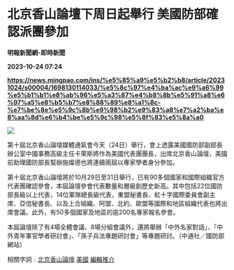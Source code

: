 # 北京香山論壇下周日起舉行 美國防部確認派團參加
**明報新聞網-即時新聞**

**2023-10-24 07:24**

**https://news.mingpao.com/ins/%e5%85%a9%e5%b2%b8/article/20231024/s00004/1698130114033/%e5%8c%97%e4%ba%ac%e9%a6%99%e5%b1%b1%e8%ab%96%e5%a3%87%e4%b8%8b%e5%91%a8%e6%97%a5%e8%b5%b7%e8%88%89%e8%a1%8c-%e7%be%8e%e5%9c%8b%e9%98%b2%e9%83%a8%e7%a2%ba%e8%aa%8d%e6%b4%be%e5%9c%98%e5%8f%83%e5%8a%a0**

![](https://fs.mingpao.com/ins/20231024/s00004/c46a2acfb3464c4249cd920cfcca9838.jpg)

第十屆北京香山論壇媒體通氣會今天（24日）舉行，會上透露美國國防部副部長辦公室中國事務高級主任卡萊斯將作為美國代表團團長，出席北京香山論壇，美國前助理國防部長幫辦施燦德也將連續兩屆以專家學者身分參加。

第十屆北京香山論壇將於10月29日至31日舉行，已有90多個國家和國際組織官方代表團確認參會，本屆論壇參會代表數量和層級創歷史新高。其中包括22位國防部長級以上代表，14位軍隊總長級代表，東盟秘書長、紅十字國際委員會副主席、亞信秘書長、以及上合組織、阿盟、北約、歐盟等國際和地區組織代表也將出席會議。此外，有50多個國家及地區的逾200名專家報名參會。

本屆論壇除了有4場全體會議、8場分組會議外，還將舉辦「中外名家對話」、「中外青年軍官學者研討會」、「孫子兵法專題研討會」等專題研討。（中通社／國防部網站）

相關字詞﹕[北京香山論壇](https://news.mingpao.com/ins/%e5%85%a9%e5%b2%b8/article/20231024/s00004/php/search2.php?pnssection=all&inssection=all&searchtype=A&keywords=%E5%8C%97%E4%BA%AC%E9%A6%99%E5%B1%B1%E8%AB%96%E5%A3%87) [美國](https://news.mingpao.com/ins/%e5%85%a9%e5%b2%b8/article/20231024/s00004/php/search2.php?pnssection=all&inssection=all&searchtype=A&keywords=%E7%BE%8E%E5%9C%8B) [編輯推介](https://news.mingpao.com/ins/%e5%85%a9%e5%b2%b8/article/20231024/s00004/php/search2.php?pnssection=all&inssection=all&searchtype=A&keywords=%E7%B7%A8%E8%BC%AF%E6%8E%A8%E4%BB%8B)